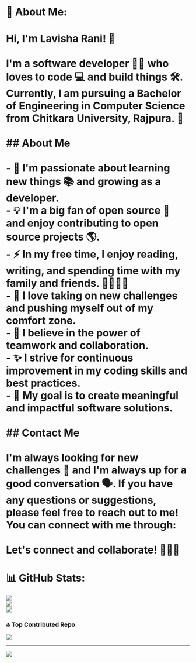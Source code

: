 # 💫 About Me:
# Hi, I'm Lavisha Rani! 👋<br><br>I'm a software developer 👩‍💻 who loves to code 💻 and build things 🛠. Currently, I am pursuing a Bachelor of Engineering in Computer Science from Chitkara University, Rajpura. 🏫<br><br>## About Me<br><br>- 🌱 I'm passionate about learning new things 📚 and growing as a developer.<br>- 💡 I'm a big fan of open source 📄 and enjoy contributing to open source projects 🌎.<br>- ⚡ In my free time, I enjoy reading, writing, and spending time with my family and friends. 👨‍👩‍👦‍👦<br>- 💪 I love taking on new challenges and pushing myself out of my comfort zone.<br>- 🌟 I believe in the power of teamwork and collaboration.<br>- ✨ I strive for continuous improvement in my coding skills and best practices.<br>- 🎯 My goal is to create meaningful and impactful software solutions.<br><br>## Contact Me<br><br>I'm always looking for new challenges 💪 and I'm always up for a good conversation 🗣. If you have any questions or suggestions, please feel free to reach out to me! You can connect with me through:<br><br>Let's connect and collaborate! 👩‍💻🤝

# 📊 GitHub Stats:
![](https://github-readme-stats.vercel.app/api?username=lavishaxgarg&theme=dark&hide_border=false&include_all_commits=false&count_private=false)<br/>
![](https://github-readme-streak-stats.herokuapp.com/?user=lavishaxgarg&theme=dark&hide_border=false)<br/>
![](https://github-readme-stats.vercel.app/api/top-langs/?username=lavishaxgarg&theme=dark&hide_border=false&include_all_commits=false&count_private=false&layout=compact)

### 🔝 Top Contributed Repo
![](https://github-contributor-stats.vercel.app/api?username=lavishaxgarg&limit=5&theme=dark&combine_all_yearly_contributions=true)

---
[![](https://visitcount.itsvg.in/api?id=lavishaxgarg&icon=0&color=0)](https://visitcount.itsvg.in)

<!-- Proudly created with GPRM ( https://gprm.itsvg.in ) -->
